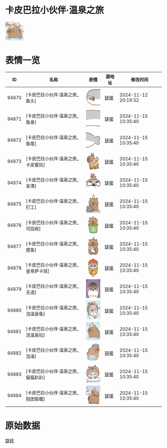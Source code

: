 # 卡皮巴拉小伙伴·温泉之旅

<img src="./cover.png" height="60" alt="cover" />

# 表情一览

|ID|名称|表情|源地址|修改时间|
|----|----|----|----|----|
|94870|[卡皮巴拉小伙伴·温泉之旅_鱼头]|<img src="./pic/094870_%5B卡皮巴拉小伙伴·温泉之旅_鱼头%5D.png" height="60" alt="鱼头"/>|[链接](https://i0.hdslb.com/bfs/garb/bccb701222dab262daa826128522d5fb5278e7ec.png)|2024-11-12 20:19:32|
|94871|[卡皮巴拉小伙伴·温泉之旅_鱼身]|<img src="./pic/094871_%5B卡皮巴拉小伙伴·温泉之旅_鱼身%5D.png" height="60" alt="鱼身"/>|[链接](https://i0.hdslb.com/bfs/garb/ca97a4d4e009e30ebf53b1f2f59b415ae29307b9.png)|2024-11-15 10:35:40|
|94872|[卡皮巴拉小伙伴·温泉之旅_鱼尾]|<img src="./pic/094872_%5B卡皮巴拉小伙伴·温泉之旅_鱼尾%5D.png" height="60" alt="鱼尾"/>|[链接](https://i0.hdslb.com/bfs/garb/6bcb84e3d1983cc2081b44d1735767a44c9b3375.png)|2024-11-15 10:35:40|
|94873|[卡皮巴拉小伙伴·温泉之旅_卡皮蜜拉]|<img src="./pic/094873_%5B卡皮巴拉小伙伴·温泉之旅_卡皮蜜拉%5D.png" height="60" alt="卡皮蜜拉"/>|[链接](https://i0.hdslb.com/bfs/garb/28a3741444fc4e53d530b305e8216bc09d3cfd6d.png)|2024-11-15 10:35:40|
|94874|[卡皮巴拉小伙伴·温泉之旅_呆滞]|<img src="./pic/094874_%5B卡皮巴拉小伙伴·温泉之旅_呆滞%5D.png" height="60" alt="呆滞"/>|[链接](https://i0.hdslb.com/bfs/garb/e9a03820f82aa8d721e861dcf43b5fe8cf54a6b4.png)|2024-11-15 10:35:40|
|94875|[卡皮巴拉小伙伴·温泉之旅_打工]|<img src="./pic/094875_%5B卡皮巴拉小伙伴·温泉之旅_打工%5D.png" height="60" alt="打工"/>|[链接](https://i0.hdslb.com/bfs/garb/a998eb03774112355b0e1b478c8b9c2258e331eb.png)|2024-11-15 10:35:40|
|94876|[卡皮巴拉小伙伴·温泉之旅_可回收]|<img src="./pic/094876_%5B卡皮巴拉小伙伴·温泉之旅_可回收%5D.png" height="60" alt="可回收"/>|[链接](https://i0.hdslb.com/bfs/garb/a376560976fb049e91bc402e4e6269ee14481371.png)|2024-11-15 10:35:40|
|94877|[卡皮巴拉小伙伴·温泉之旅_摸鱼]|<img src="./pic/094877_%5B卡皮巴拉小伙伴·温泉之旅_摸鱼%5D.png" height="60" alt="摸鱼"/>|[链接](https://i0.hdslb.com/bfs/garb/63aa9116342de1f07ac4b4deeb86732f02f50025.png)|2024-11-15 10:35:40|
|94878|[卡皮巴拉小伙伴·温泉之旅_皇帝萨卡班]|<img src="./pic/094878_%5B卡皮巴拉小伙伴·温泉之旅_皇帝萨卡班%5D.png" height="60" alt="皇帝萨卡班"/>|[链接](https://i0.hdslb.com/bfs/garb/19627b0413f9c31cbc293f3c0744614f378225a6.png)|2024-11-15 10:35:40|
|94879|[卡皮巴拉小伙伴·温泉之旅_无语]|<img src="./pic/094879_%5B卡皮巴拉小伙伴·温泉之旅_无语%5D.png" height="60" alt="无语"/>|[链接](https://i0.hdslb.com/bfs/garb/4a035dc3cc11a308354e8ec0a8c59599161fc64a.png)|2024-11-15 10:35:40|
|94880|[卡皮巴拉小伙伴·温泉之旅_泡温泉鱼]|<img src="./pic/094880_%5B卡皮巴拉小伙伴·温泉之旅_泡温泉鱼%5D.png" height="60" alt="泡温泉鱼"/>|[链接](https://i0.hdslb.com/bfs/garb/19e2eb7a42591f69e5fbec71c107bc4bf088b899.png)|2024-11-15 10:35:40|
|94881|[卡皮巴拉小伙伴·温泉之旅_泡温泉拉]|<img src="./pic/094881_%5B卡皮巴拉小伙伴·温泉之旅_泡温泉拉%5D.png" height="60" alt="泡温泉拉"/>|[链接](https://i0.hdslb.com/bfs/garb/97ee900eec1cc9db82a0eec010dd94080b1ad185.png)|2024-11-15 10:35:40|
|94882|[卡皮巴拉小伙伴·温泉之旅_泡澡]|<img src="./pic/094882_%5B卡皮巴拉小伙伴·温泉之旅_泡澡%5D.png" height="60" alt="泡澡"/>|[链接](https://i0.hdslb.com/bfs/garb/ac0cc952a4e412a29841da2c3e2517bfca3942fb.png)|2024-11-15 10:35:40|
|94883|[卡皮巴拉小伙伴·温泉之旅_猫猫趴趴]|<img src="./pic/094883_%5B卡皮巴拉小伙伴·温泉之旅_猫猫趴趴%5D.png" height="60" alt="猫猫趴趴"/>|[链接](https://i0.hdslb.com/bfs/garb/3d2315a4cbed347d1c867e9753dba48a0102537f.png)|2024-11-15 10:35:40|
|94884|[卡皮巴拉小伙伴·温泉之旅_抱团取暖]|<img src="./pic/094884_%5B卡皮巴拉小伙伴·温泉之旅_抱团取暖%5D.png" height="60" alt="抱团取暖"/>|[链接](https://i0.hdslb.com/bfs/garb/8018e93d51578f5fb316a1ecf8ad787d86d739da.png)|2024-11-15 10:35:40|

# 原始数据

[跳转](./raw.json)

